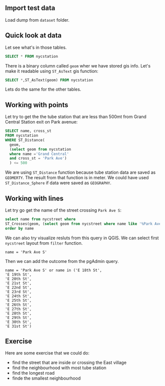 
## Import test data

Load dump from `dataset` folder.

## Quick look at data

Let see what's in those tables.

```sql
SELECT * FROM nycstation
```

There is a binary column called `geom` wher we have stored gis info. Let's make it readable using `ST_AsText` gis function:

```sql
SELECT *,ST_AsText(geom) FROM nycstation
```
Lets do the same for the other tables.

## Working with points

Let try to get the the tube station that are less than 500mt from Grand Central Station exit on Park avenue:

```sql
SELECT name, cross_st
FROM nycstation
WHERE ST_Distance(
  geom, 
  (select geom from nycstation 
  where name ='Grand Central' 
  and cross_st = 'Park Ave')
  ) <= 500
```

We are using `ST_Distance` function because tube station data are saved as `GEOMERTY`.
The result from that function is in meter.
We could have used `ST_Distance_Sphere` if data were saved as `GEOGRAPHY`.

## Working with lines

Let try go get the name of the street crossing `Park Ave S`:

```sql
select name from nycstreet where 
ST_Crosses(geom, (select geom from nycstreet where name like '%Park Ave S%'))
order by name
```

We can also try visualize resluts from this query in QGIS.
We can select first `nycstreet` layout from `filter` function.

```
name = 'Park Ave S' 
```

Then we can add the outcome from the pgAdmin query.

```
name = 'Park Ave S' or name in ('E 18th St',
'E 19th St',
'E 20th St',
'E 21st St',
'E 22nd St',
'E 23rd St',
'E 24th St',
'E 25th St',
'E 26th St',
'E 27th St',
'E 28th St',
'E 29th St',
'E 30th St',
'E 31st St')
```
## Exercise

Here are some exercise that we could do:

- find the street that are inside or crossing the East village
- find the neighbourhood with most tube station
- find the longest road 
- finde the smallest neighbourhood
